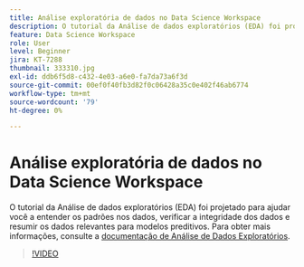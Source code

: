 ```yaml
---
title: Análise exploratória de dados no Data Science Workspace
description: O tutorial da Análise de dados exploratórios (EDA) foi projetado para ajudar você a descobrir padrões em dados, verificar a integridade dos dados e resumir os dados relevantes para modelos preditivos.
feature: Data Science Workspace
role: User
level: Beginner
jira: KT-7288
thumbnail: 333310.jpg
exl-id: ddb6f5d8-c432-4e03-a6e0-fa7da73a6f3d
source-git-commit: 00ef0f40fb3d82f0c06428a35c0e402f46ab6774
workflow-type: tm+mt
source-wordcount: '79'
ht-degree: 0%

---
```


# Análise exploratória de dados no Data Science Workspace

O tutorial da Análise de dados exploratórios (EDA) foi projetado para ajudar você a entender os padrões nos dados, verificar a integridade dos dados e resumir os dados relevantes para modelos preditivos. Para obter mais informações, consulte a [documentação de Análise de Dados Exploratórios](https://experienceleague.adobe.com/docs/experience-platform/data-science-workspace/jupyterlab/eda-notebook.html?lang=en).

>[!VIDEO](https://video.tv.adobe.com/v/333310)

